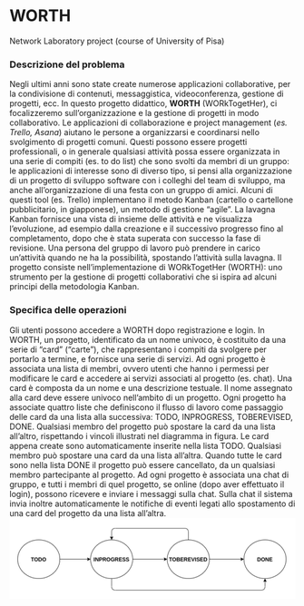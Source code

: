 # WORTH
Network Laboratory project (course of University of Pisa) 
### Descrizione del problema
Negli ultimi anni sono state create numerose applicazioni collaborative, per la condivisione di contenuti,
messaggistica, videoconferenza, gestione di progetti, ecc. In questo progetto didattico, __WORTH__
(WORkTogetHer), ci focalizzeremo sull’organizzazione e la gestione di progetti in modo collaborativo. Le
applicazioni di collaborazione e project management (*es. Trello, Asana*) aiutano le persone a organizzarsi e
coordinarsi nello svolgimento di progetti comuni. Questi possono essere progetti professionali, o in
generale qualsiasi attività possa essere organizzata in una serie di compiti (es. to do list) che sono svolti da
membri di un gruppo: le applicazioni di interesse sono di diverso tipo, si pensi alla organizzazione di un
progetto di sviluppo software con i colleghi del team di sviluppo, ma anche all’organizzazione di una festa
con un gruppo di amici.
Alcuni di questi tool (es. Trello) implementano il metodo Kanban (cartello o cartellone pubblicitario, in
giapponese), un metodo di gestione “agile”. La lavagna Kanban fornisce una vista di insieme delle attività e
ne visualizza l’evoluzione, ad esempio dalla creazione e il successivo progresso fino al completamento,
dopo che è stata superata con successo la fase di revisione. Una persona del gruppo di lavoro può prendere
in carico un’attività quando ne ha la possibilità, spostando l’attività sulla lavagna.
Il progetto consiste nell’implementazione di WORkTogetHer (WORTH): uno strumento per la gestione di
progetti collaborativi che si ispira ad alcuni principi della metodologia Kanban.
### Specifica delle operazioni
Gli utenti possono accedere a WORTH dopo registrazione e login.
In WORTH, un progetto, identificato da un nome univoco, è costituito da una serie di “card” (“carte”), che
rappresentano i compiti da svolgere per portarlo a termine, e fornisce una serie di servizi. Ad ogni progetto
è associata una lista di membri, ovvero utenti che hanno i permessi per modificare le card e accedere ai
servizi associati al progetto (es. chat).
Una card è composta da un nome e una descrizione testuale. Il nome assegnato alla card deve essere
univoco nell’ambito di un progetto. Ogni progetto ha associate quattro liste che definiscono il flusso di
lavoro come passaggio delle card da una lista alla successiva: TODO, INPROGRESS, TOBEREVISED, DONE.
Qualsiasi membro del progetto può spostare la card da una lista all’altro, rispettando i vincoli illustrati nel
diagramma in figura.
Le card appena create sono automaticamente inserite nella lista TODO. Qualsiasi membro può spostare una
card da una lista all’altra. Quando tutte le card sono nella lista DONE il progetto può essere cancellato, da
un qualsiasi membro partecipante al progetto.
Ad ogni progetto è associata una chat di gruppo, e tutti i membri di quel progetto, se online (dopo aver
effettuato il login), possono ricevere e inviare i messaggi sulla chat. Sulla chat il sistema invia inoltre
automaticamente le notifiche di eventi legati allo spostamento di una card del progetto da una lista
all’altra.
![figura1](/img/fig1.png)